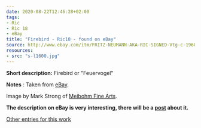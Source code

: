 ```yaml
---
date: 2020-08-22T12:46:28+02:00
tags:
- Ric
- Ric 18
- eBay
title: "Firebird - Ric18 - found on eBay"
source: http://www.ebay.com/itm/FRITZ-NEUMANN-AKA-RIC-SIGNED-Vtg-c-1960s-Color-Etching-FEUERVOGEL-FIREBIRD-/143672853423?hash=item217391c3af
resources:
- src: "s-l1600.jpg"
---
```


**Short description:** Firebird or "Feuervogel"

**Notes** : Taken from [eBay](http://www.ebay.com/itm/FRITZ-NEUMANN-AKA-RIC-SIGNED-Vtg-c-1960s-Color-Etching-FEUERVOGEL-FIREBIRD-/143672853423?hash=item217391c3af).

Image by Mark Strong of [Meibohm Fine Arts](http://meibohmfinearts.com/).

**The description on eBay is very interesting, there will be a [post](/post/mystery-solved) about it.**

[Other entries for this work](/tags/Ric-18)
